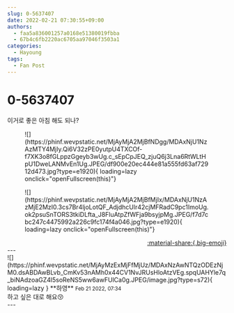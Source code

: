 ```yaml
---
slug: 0-5637407
date: 2022-02-21 07:30:55+09:00
authors:
  - faa5a836001257a0168e51380019fbba
  - 67b4c6fb2220ac6705aa97046f3503a1
categories:
  - Hayoung
tags:
  - Fan Post
---
```


# 0-5637407

<div class="post-container" markdown="1">
<div class="content-container md-sidebar__scrollwrap" markdown="1">

이거로 좋은 아침 해도 되나?
<figure markdown="1">
![](https://phinf.wevpstatic.net/MjAyMjA2MjBfNDgg/MDAxNjU1NzAzMTY4MjIy.Qi6V32zPE0yutpU4TXCOf-f7XK3o8fGLppzGgeyb3wUg.c_sEpCpJEQ_zjuQ6j3Lna6RtWLtHpU1DweLANMvEn1Ug.JPEG/df900e20ec444e81a555fd63af72912d473.jpg?type=e1920){ loading=lazy onclick="openFullscreen(this)"}
</figure>

<figure markdown="1">
![](https://phinf.wevpstatic.net/MjAyMjA2MjBfMjIx/MDAxNjU1NzAzMjE2MzI0.3cs7Br4ljoLotQF_AdjdhcUlr42cjMFRadC9pc1ImoUg.ok2psuSnTORS3tkiDLfta_J8FluAtpZfWFja9bsyjpMg.JPEG/f7d7cbc247c4475992a226c9fc174f4a046.jpg?type=e1920){ loading=lazy onclick="openFullscreen(this)"}
</figure>


</div>
</div>

<div style="text-align: right;" markdown="1">
<a href="https://weverse.io/fromis9/fanpost/0-5637407" style="text-align: right;">:material-share:{.big-emoji}</a>
</div>
---

<div class="comments-container md-sidebar__scrollwrap" markdown="1">
<div class="comment" markdown="1">
<div class='id-container' markdown="1">
![](https://phinf.wevpstatic.net/MjAyMzExMjFfMjUz/MDAxNzAwNTQzODEzNjM0.dsABDAwBLvb_CmKv53nAMh0x44CV1NvJRUsHloAtzVEg.spqUAHYle7q_biNAdzoaGZ4l5soReNS5ww6awFUlCa0g.JPEG/image.jpg?type=s72){ loading=lazy }
**<span class="artist">하영</span>** <small>Feb 21 2022, 07:34</small><br>
</div>
<div class='comment-body' markdown="1">
하고 싶은 대로 해요😚
</div>
</div>
</div>
---
